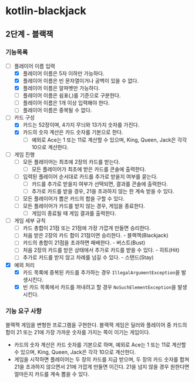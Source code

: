 # kotlin-blackjack

## 2단계 - 블랙잭

### 기능목록

- [ ] 플레이어 이름 입력
  - [x] 플레이어 이름은 5자 이하만 가능하다.
  - [x] 플레이어 이름은 빈 문자열이거나 공백이 있을 수 없다.
  - [x] 플레이어 이름은 알파벳만 가능하다.
  - [ ] 플레이어 이름은 쉼표(,)를 기준으로 구분한다.
  - [ ] 플레이어 이름은 1개 이상 입력해야 한다.
  - [ ] 플레이어 이름은 중복될 수 없다.
- [ ] 카드 구성
  - [x] 카드는 52장이며, 4가지 무늬와 13가지 숫자를 가진다.
  - [x] 카드의 숫자 계산은 카드 숫자를 기본으로 한다.
    - [ ] 예외로 Ace는 1 또는 11로 계산할 수 있으며, King, Queen, Jack은 각각 10으로 계산한다.
- [ ] 게임 진행
  - [ ] 모든 플레이어는 최초에 2장의 카드를 받는다.
    - [ ] 모든 플레이어가 최초에 받은 카드를 콘솔에 출력한다.
  - [ ] 입력된 플레이어 순서대로 카드를 추가로 받을지 여부를 묻는다.
    - [ ] 카드를 추가로 받을지 여부가 선택되면, 결과를 콘솔에 출력한다.
    - [ ] 추가로 카드를 받을 경우, 21을 초과하지 않는 한 계속 받을 수 있다. 
  - [ ] 모든 플레이어가 뽑은 카드의 합을 구할 수 있다.
  - [ ] 모든 플레이어가 카드를 받지 않는 경우, 게임을 종료한다.
    - [ ] 게임이 종료될 때 게임 결과를 출력한다.
- [ ] 게임 세부 규칙
  - [ ] 카드 총합이 21점 또는 21점에 가장 가깝게 만들면 승리한다.
  - [ ] 처음 받은 2장의 카드 합이 21점이면 승리한다. - 블랙잭(Blackjack)
  - [ ] 카드의 총합이 21점을 초과하면 패배한다. - 버스트(Bust)
  - [ ] 처음 2장의 카드를 받은 상태에서 추가로 카드를 받을 수 있다. - 히트(Hit)
  - [ ] 추가로 카드를 받지 않고 차례를 넘길 수 있다. - 스탠드(Stay)
- [x] 예외 처리
  - [x] 카드 목록에 중복된 카드를 추가하는 경우 `IllegalArgumentException`을 발생시킨다.
  - [x] 빈 카드 목록에서 카드를 꺼내려고 할 경우 `NoSuchElementException`을 발생시킨다.

### 기능 요구 사항

블랙잭 게임을 변형한 프로그램을 구현한다. 블랙잭 게임은 딜러와 플레이어 중 카드의 합이 21 또는 21에 가장 가까운 숫자를 가지는 쪽이 이기는 게임이다.
 - 카드의 숫자 계산은 카드 숫자를 기본으로 하며, 예외로 Ace는 1 또는 11로 계산할 수 있으며, King, Queen, Jack은 각각 10으로 계산한다.
 - 게임을 시작하면 플레이어는 두 장의 카드를 지급 받으며, 두 장의 카드 숫자를 합쳐 21을 초과하지 않으면서 21에 가깝게 만들면 이긴다. 21을 넘지 않을 경우 원한다면 얼마든지 카드를 계속 뽑을 수 있다.
